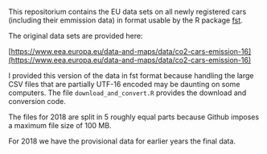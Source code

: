 This repositorium contains the EU data sets on all newly registered cars (including their emmission data) in format usable by the R package [fst](https://www.fstpackage.org/).

The original data sets are provided here:

[https://www.eea.europa.eu/data-and-maps/data/co2-cars-emission-16](https://www.eea.europa.eu/data-and-maps/data/co2-cars-emission-16)

I provided this version of the data in fst format because handling the large CSV files that are partially UTF-16 encoded may be daunting on some computers. The file `download_and_convert.R` provides the download and conversion code.

The files for 2018 are split in 5 roughly equal parts because Github imposes a maximum file size of 100 MB.

For 2018 we have the provisional data for earlier years the final data.
